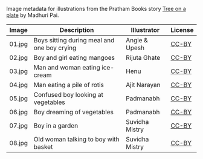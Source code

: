 Image metadata for illustrations from the Pratham Books story [Tree on a plate](https://storyweaver.org.in/stories/1960-tree-on-a-plate) by Madhuri Pai.

Image | Description | Illustrator | License
----- | ----------- | ----------- | -------
01.jpg | Boys sitting during meal and one boy crying | Angie & Upesh | [CC-BY](https://creativecommons.org/licenses/by/4.0/)
02.jpg | Boy and girl eating mangoes | Rijuta Ghate | [CC-BY](https://creativecommons.org/licenses/by/4.0/)
03.jpg | Man and woman eating ice-cream | Henu | [CC-BY](https://creativecommons.org/licenses/by/4.0/)
04.jpg | Man eating a pile of rotis | Ajit Narayan | [CC-BY](https://creativecommons.org/licenses/by/4.0/)
05.jpg | Confused boy looking at vegetables | Padmanabh | [CC-BY](https://creativecommons.org/licenses/by/4.0/)
06.jpg | Boy dreaming of vegetables | Padmanabh | [CC-BY](https://creativecommons.org/licenses/by/4.0/)
07.jpg | Boy in a garden | Suvidha Mistry | [CC-BY](https://creativecommons.org/licenses/by/4.0/)
08.jpg | Old woman talking to boy with basket | Suvidha Mistry | [CC-BY](https://creativecommons.org/licenses/by/4.0/)
